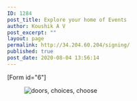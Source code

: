 ```yaml
---
ID: 1284
post_title: Explore your home of Events
author: Koushik A V
post_excerpt: ""
layout: page
permalink: http://34.204.60.204/signing/
published: true
post_date: 2020-08-04 13:56:14
---
```

<!-- wp:tw/form-maker {"shortcode":"[Form id=\u00226\u0022]","popupOpened":false,"notInitial":true} -->
[Form id="6"]
<!-- /wp:tw/form-maker -->

<!-- wp:image {"id":1290,"sizeSlug":"large"} -->
<figure class="wp-block-image size-large"><img src="https://confrenzo.s3.amazonaws.com/wp-content/uploads/2020/08/04134629/doors-choices-choose-1767564-1024x546.jpg" alt="doors, choices, choose" class="wp-image-1290"/></figure>
<!-- /wp:image -->